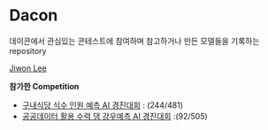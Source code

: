 # Dacon
데이콘에서 관심있는 콘테스트에 참여하며 참고하거나 만든 모델들을 기록하는 repository

[Jiwon Lee](https://dacon.io/myprofile/403555/home)

**참가한 Competition**
* [구내식당 식수 인원 예측 AI 경진대회](https://dacon.io/competitions/official/235743/overview/description) : (244/481)
* [공공데이터 활용 수력 댐 강우예측 AI 경진대회](https://dacon.io/competitions/official/235646/overview/description) :(92/505)
